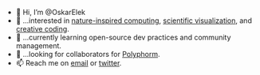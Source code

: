 - 👋 Hi, I’m @OskarElek
- 👀 ...interested in [nature-inspired computing](https://elek.pub/research.html), [scientific visualization](https://elek.pub/research.html), and [creative coding](https://elek.pub/creative.html).
- 🌱 ...currently learning open-source dev practices and community management.
- 💞️ ...looking for collaborators for [Polyphorm](https://github.com/CreativeCodingLab/Polyphorm).
- 📫 Reach me on [email](mailto:oskar.elek@gmail.com) or [twitter](https://twitter.com/ElekOskar).

<!---
OskarElek/OskarElek is a ✨ special ✨ repository because its `README.md` (this file) appears on your GitHub profile.
You can click the Preview link to take a look at your changes.
--->
